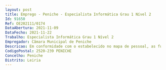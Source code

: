```yaml
--- 
layout: post
title: Emprego - Peniche - Especialista Informática Grau 1 Nível 2
Id: 91650
Ref: OE202111/0174
DataAbertura: 2021-11-09
DataFecho: 2021-11-22
Trabalho: Especialista Informática Grau 1 Nível 2
Empregador: Câmara Municipal de Peniche
Descricao: Em conformidade com o estabelecido no mapa de pessoal, as funções a exercer são as enquadráveis no conteúdo funcional da carreira de especialista de informática, nos termos do artigo 2.º da Portaria n.º 35 2002, de 3 de abril.
CodigoPostal: 2520-239 PENICHE
Concelho: Peniche
Distrito: Leiria
--- 
```

